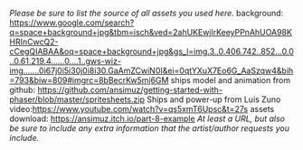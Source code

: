 *Please be sure to list the source of all assets you used here.*
background: https://www.google.com/search?q=space+background+jpg&tbm=isch&ved=2ahUKEwjlrKeeyPPnAhUOA98KHRInCwcQ2-cCegQIABAA&oq=space+background+jpg&gs_l=img.3..0.406.742..852...0.0..0.61.219.4......0....1..gws-wiz-img.......0i67j0i5i30j0i8i30.GaAmZCwiN0I&ei=0qtYXuX7Eo6G_AaSzqw4&bih=793&biw=809#imgrc=8bBecrKw5mj6GM
ships model and animation from github: https://github.com/ansimuz/getting-started-with-phaser/blob/master/spritesheets.zip
Ships and power-up from Luis Zuno video:https://www.youtube.com/watch?v=qs5xmT6Upsc&t=27s
assets download: https://ansimuz.itch.io/part-8-example
*At least a URL, but also be sure to include any extra information that the artist/author requests you include.*

